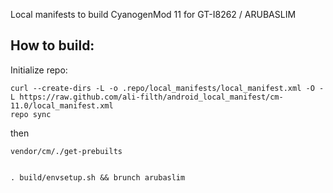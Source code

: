 Local manifests to build CyanogenMod 11 for GT-I8262 / ARUBASLIM

How to build:
-------------

Initialize repo:

    curl --create-dirs -L -o .repo/local_manifests/local_manifest.xml -O -L https://raw.github.com/ali-filth/android_local_manifest/cm-11.0/local_manifest.xml
    repo sync

then

    vendor/cm/./get-prebuilts
    

    . build/envsetup.sh && brunch arubaslim
